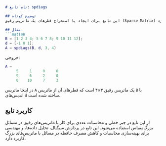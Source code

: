 ```markdown
# نام تابع: spdiags

## توضیح کوتاه
این تابع برای ایجاد یا استخراج قطرهای یک ماتریس رقیق (Sparse Matrix) استفاده می‌شود. می‌توان از آن برای ساخت ماتریس‌های رقیق با قطرهای مشخص یا استخراج قطرهای خاص از یک ماتریس استفاده کرد.

## مثال
```matlab
B = [1 2 3 4; 5 6 7 8; 9 10 11 12];
d = [-1 0 1];
A = spdiags(B, d, 3, 4)
```

خروجی:
```matlab
A =
     5     1     0     0
     9     6     2     0
     0    10     7     3
```

در اینجا ماتریس `A` یک ماتریس رقیق ۳×۴ است که قطرهای آن از ماتریس `B` با اندیس‌های `d` ساخته شده است.

## کاربرد تابع
از این تابع در جبر خطی و محاسبات عددی برای کار با ماتریس‌های رقیق در مسائل بزرگ‌مقیاس استفاده می‌شود. این تابع در پردازش سیگنال، تحلیل داده‌ها، و مهندسی برای بهینه‌سازی محاسبات و کاهش مصرف حافظه در مسائل با ماتریس‌های بزرگ کاربرد دارد.
```